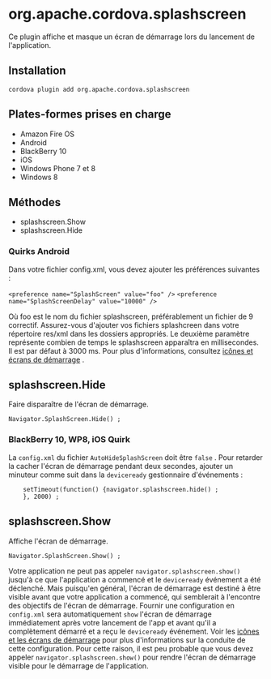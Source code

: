 <!---
    Licensed to the Apache Software Foundation (ASF) under one
    or more contributor license agreements.  See the NOTICE file
    distributed with this work for additional information
    regarding copyright ownership.  The ASF licenses this file
    to you under the Apache License, Version 2.0 (the
    "License"); you may not use this file except in compliance
    with the License.  You may obtain a copy of the License at

      http://www.apache.org/licenses/LICENSE-2.0

    Unless required by applicable law or agreed to in writing,
    software distributed under the License is distributed on an
    "AS IS" BASIS, WITHOUT WARRANTIES OR CONDITIONS OF ANY
    KIND, either express or implied.  See the License for the
    specific language governing permissions and limitations
    under the License.
-->

# org.apache.cordova.splashscreen

Ce plugin affiche et masque un écran de démarrage lors du lancement de l'application.

## Installation

    cordova plugin add org.apache.cordova.splashscreen
    

## Plates-formes prises en charge

*   Amazon Fire OS
*   Android
*   BlackBerry 10
*   iOS
*   Windows Phone 7 et 8
*   Windows 8

## Méthodes

*   splashscreen.Show
*   splashscreen.Hide

### Quirks Android

Dans votre fichier config.xml, vous devez ajouter les préférences suivantes :

`<preference name="SplashScreen" value="foo" />` `<preference name="SplashScreenDelay" value="10000" />`

Où foo est le nom du fichier splashscreen, préférablement un fichier de 9 correctif. Assurez-vous d'ajouter vos fichiers splashcreen dans votre répertoire res/xml dans les dossiers appropriés. Le deuxième paramètre représente combien de temps le splashscreen apparaîtra en millisecondes. Il est par défaut à 3000 ms. Pour plus d'informations, consultez [icônes et écrans de démarrage][1] .

 [1]: http://cordova.apache.org/docs/en/edge/config_ref_images.md.html

## splashscreen.Hide

Faire disparaître de l'écran de démarrage.

    Navigator.SplashScreen.Hide() ;
    

### BlackBerry 10, WP8, iOS Quirk

La `config.xml` du fichier `AutoHideSplashScreen` doit être `false` . Pour retarder la cacher l'écran de démarrage pendant deux secondes, ajouter un minuteur comme suit dans la `deviceready` gestionnaire d'événements :

        setTimeout(function() {navigator.splashscreen.hide() ;
        }, 2000) ;
    

## splashscreen.Show

Affiche l'écran de démarrage.

    Navigator.SplashScreen.Show() ;
    

Votre application ne peut pas appeler `navigator.splashscreen.show()` jusqu'à ce que l'application a commencé et le `deviceready` événement a été déclenché. Mais puisqu'en général, l'écran de démarrage est destiné à être visible avant que votre application a commencé, qui semblerait à l'encontre des objectifs de l'écran de démarrage. Fournir une configuration en `config.xml` sera automatiquement `show` l'écran de démarrage immédiatement après votre lancement de l'app et avant qu'il a complètement démarré et a reçu le `deviceready` événement. Voir les [icônes et les écrans de démarrage][1] pour plus d'informations sur la conduite de cette configuration. Pour cette raison, il est peu probable que vous devez appeler `navigator.splashscreen.show()` pour rendre l'écran de démarrage visible pour le démarrage de l'application.